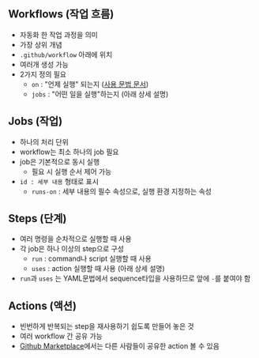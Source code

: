 ## Workflows (작업 흐름)

- 자동화 한 작업 과정을 의미
- 가장 상위 개념
- `.github/workflow` 아래에 위치
- 여러개 생성 가능
- 2가지 정의 필요
  - `on` : "언제 실행" 되는지 ([사용 문법 문서](https://docs.github.com/en/actions/using-workflows/workflow-syntax-for-github-actions))
  - `jobs` : "어떤 일을 실행"하는지 (아래 상세 설명)

## Jobs (작업)

- 하나의 처리 단위
- workflow는 최소 하나의 job 필요
- job은 기본적으로 동시 실행
  - 필요 시 실행 순서 제어 가능
- `id : 세부 내용` 형태로 표시
  - `runs-on` : 세부 내용의 필수 속성으로, 실행 환경 지정하는 속성

## Steps (단계)

- 여러 명령을 순차적으로 실행할 때 사용
- 각 job은 하나 이상의 step으로 구성
  - `run` : command나 script 실행할 때 사용
  - `uses` : action 실행할 때 사용 (아래 상세 설명)
- `run`과 `uses` 는 YAML문법에서 sequence타입을 사용하므로 앞에 `-`를 붙여야 함

## Actions (액션)

- 빈번하게 반복되는 step을 재사용하기 쉽도록 만들어 놓은 것
- 여러 workflow 간 공유 가능
- [Github Marketplace](https://github.com/marketplace?type=actions)에서는 다른 사람들이 공유한 action 볼 수 있음
